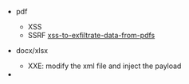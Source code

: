 - pdf
  - XSS
  - SSRF  [xss-to-exfiltrate-data-from-pdfs](https://pentestmag.com/xss-to-exfiltrate-data-from-pdfs/)
- docx/xlsx
  - XXE: modify the xml file and inject the payload
  
- 
